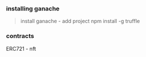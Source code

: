 ### installing ganache
> install ganache - add project
> npm install -g truffle

### contracts
ERC721 - nft